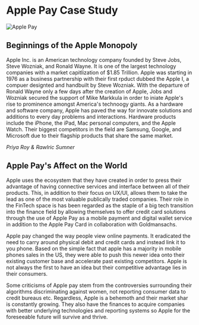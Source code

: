 # Apple Pay Case Study

![Apple Pay](https://en.wikipedia.org/wiki/Apple_Pay#/media/File:Apple_Pay_promotional_hero.png)

## Beginnings of the Apple Monopoly

Apple Inc. is an American technology company founded by Steve Jobs, Steve Wozniak, and Ronald Wayne. It is one of the largest technology companies with a market capitlization of $1.85 Trillion. Apple was starting in 1976 as a business partnership with their first rpduct dubbed the Apple I, a compuer designted and handbuilt by Steve Wozniak. With the departure of Ronald Wayne only a few days after the creation of Apple, Jobs and Wozniak secured the support of Mike Markkula in order to iniate Apple's rise to prominence amongst America's technoogy giants. As a hardware and software company, Apple has paved the way for innovate solutions and additions to every day problems and interactions. Hardware products include the iPhone, the iPad, Mac personal computers, and the Apple Watch. Their biggest competitors in the field are Samsung, Google, and Microsoft due to their flagship products that share the same market. 

*Priya Roy & Rawlric Sumner*

## Apple Pay's Affect on the World

Apple uses the ecosystem that they have created in order to press their advantage of having connective services and interface between all of their products. This, in addition to their focus on UX/UI, allows them to take the lead as one of the most valuable publically traded companies. Their role in the FinTech space is has been regarded as the staple of a big tech transition into the finance field by allowing themselves to offer credit card solutions through the use of Apple Pay as a mobile payment and digital wallet service in addition to the Apple Pay Card in collaboration with Goldmansachs. 

Apple pay changed the way people view online payments. It eradicated the need to carry around physical debit and credit cards and instead link it to you phone. Based on the simple fact that apple has a majority in mobile phones sales in the US, they were able to push this newer idea onto their existing customer base and accelerate past existing competitors. Apple is not always the first to have an idea but their competitive advantage lies in their consumers.

Some criticisms of Apple pay stem from the controversies surrounding their algorithms discriminating against women, not reporting consumer data to credit bureaus etc. Regardless, Apple is a behemoth and their market shar is constantly growing. They also have the finances to acquire companies with better underlying technologies and reporting systems so Apple for the foreseeable future will survive and thrive.



